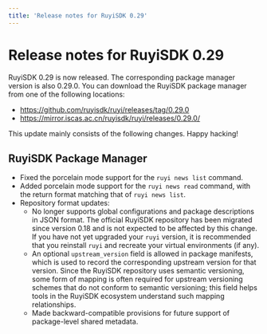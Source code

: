 ```yaml
---
title: 'Release notes for RuyiSDK 0.29'
---
```


# Release notes for RuyiSDK 0.29

RuyiSDK 0.29 is now released. The corresponding package manager version is also 0.29.0.
You can download the RuyiSDK package manager from one of the following locations:

* https://github.com/ruyisdk/ruyi/releases/tag/0.29.0
* https://mirror.iscas.ac.cn/ruyisdk/ruyi/releases/0.29.0/

This update mainly consists of the following changes. Happy hacking!

## RuyiSDK Package Manager

* Fixed the porcelain mode support for the `ruyi news list` command.
* Added porcelain mode support for the `ruyi news read` command, with the return format matching that of `ruyi news list`.
* Repository format updates:
    * No longer supports global configurations and package descriptions in JSON format. The official RuyiSDK repository has been migrated since version 0.18 and is not expected to be affected by this change. If you have not yet upgraded your `ruyi` version, it is recommended that you reinstall `ruyi` and recreate your virtual environments (if any).
    * An optional `upstream_version` field is allowed in package manifests, which is used to record the corresponding upstream version for that version. Since the RuyiSDK repository uses semantic versioning, some form of mapping is often required for upstream versioning schemes that do not conform to semantic versioning; this field helps tools in the RuyiSDK ecosystem understand such mapping relationships.
    * Made backward-compatible provisions for future support of package-level shared metadata.
